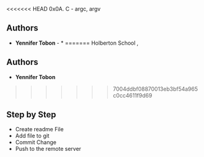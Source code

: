 <<<<<<< HEAD
0x0A. C - argc, argv

## Authors

* **Yennifer Tobon** - * 
=======
Holberton School , 

## Authors

* **Yennifer Tobon** 
>>>>>>> 7004ddbf08870013eb3bf54a965c0cc4611f9d69

## Step by Step

* Create readme File
* Add file to git
* Commit Change
* Push to the remote server
